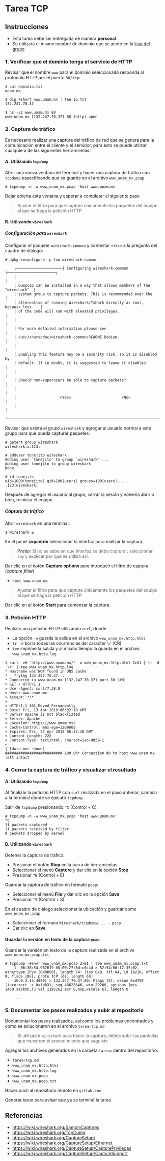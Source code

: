 # Tarea TCP

## Instrucciones

+ Esta tarea debe ser entregada de manera **personal**
+ Se utilizará el mismo nombre de dominio que se anotó en la [lista del grupo][ListaRedes-2018-2]

### 1. Verificar que el dominio tenga el servicio de HTTP

Revisar que el nombre `www` para el dominio seleccionado responda al protocolo HTTP por el puerto `80/tcp`:

```
$ cat dominio.txt
unam.mx

$ dig +short www.unam.mx | tee ip.txt
132.247.70.37

$ nc -vz www.unam.mx 80
www.unam.mx [132.247.70.37] 80 (http) open
```

### 2. Captura de tráfico

Es necesario realizar una captura del tráfico de red que se genera para la comunicación entre el cliente y el servidor, para esto se puede utilizar cualquiera de las siguientes herramientas:

#### A. Utilizando `tcpdump`

Abrir una nueva ventana de terminal y hacer una captura de tráfico con `tcpdump` especificando que se guarde en el archivo `www_unam_mx.pcap`

```
# tcpdump -n -w www_unam_mx.pcap 'host www.unam.mx'
```

Dejar abierta esta ventana y esperar a completar el siguiente paso

> Ajustar el filtro para que capture únicamente los paquetes del equipo al que se haga la petición HTTP

#### B. Utilizando `wireshark`

##### Configuración para `wireshark`

Configurar el paquete `wireshark-common` y contestar `<Yes>` a la pregunta del cuadro de diálogo:

```
# dpkg-reconfigure -p low wireshark-common

	┌─────────────────────┤ Configuring wireshark-common ├──────────────────────┐
	│                                                                           │
	│ Dumpcap can be installed in a way that allows members of the "wireshark"  │
	│ system group to capture packets. This is recommended over the             │
	│ alternative of running Wireshark/Tshark directly as root, because less    │
	│ of the code will run with elevated privileges.                            │
	│                                                                           │
	│ For more detailed information please see                                  │
	│ /usr/share/doc/wireshark-common/README.Debian.                            │
	│                                                                           │
	│ Enabling this feature may be a security risk, so it is disabled by        │
	│ default. If in doubt, it is suggested to leave it disabled.               │
	│                                                                           │
	│ Should non-superusers be able to capture packets?                         │
	│                                                                           │
	│                    <Yes>                       <No>                       │
	│                                                                           │
	└───────────────────────────────────────────────────────────────────────────┘
```

Revisar que exista el grupo `wireshark` y agregar al usuario normal a este grupo para que pueda capturar paquetes:

```
# getent group wireshark
wireshark:x:123:

# adduser tonejito wireshark
Adding user `tonejito' to group `wireshark' ...
Adding user tonejito to group wireshark
Done.

# id tonejito
uid=1000(tonejito) gid=100(users) groups=100(users), ... ,123(wireshark)
```

Después de agregar el usuario al grupo, cerrar la sesión y volverla abrir o bien, reiniciar el equipo.

##### Captura de tráfico

Abrir `wireshark` en una terminal:

```
$ wireshark &
```

En el panel **izquierdo** seleccionar la interfaz para realizar la captura.

> **Protip**: Si no se sabe en que interfaz se debe capturar, seleccionar `any` y explicar por que se utilizó así.

Dar clic en el botón **Capture options** para introducir el filtro de captura (_capture filter_)

+ `host www.unam.mx`

> Ajustar el filtro para que capture únicamente los paquetes del equipo al que se haga la petición HTTP

Dar clic en el botón **Start** para comenzar la captura.

### 3. Petición HTTP

Realizar una petición HTTP utilizando `curl`, donde:

+ La opción `-o` guarda la salida en el archivo `www_unam_mx.http.html`
+ `tr -d` borra todas las ocurrencias del caracter `\r` (CR)
+ `tee` imprime la salida y al mismo tiempo la guarda en el archivo `www_unam_mx.http.log`

```
$ curl -v# 'http://www.unam.mx/' -o www_unam_mx.http.html 2>&1 | tr -d '\r' | tee www_unam_mx.http.log
* Hostname was NOT found in DNS cache
*   Trying 132.247.70.37...
* Connected to www.unam.mx (132.247.70.37) port 80 (#0)
> GET / HTTP/1.1
> User-Agent: curl/7.38.0
> Host: www.unam.mx
> Accept: */*
> 
< HTTP/1.1 301 Moved Permanently
< Date: Fri, 13 Apr 2018 06:32:18 GMT
* Server Apache is not blacklisted
< Server: Apache
< Location: https://www.unam.mx/
< Cache-Control: max-age=1209600
< Expires: Fri, 27 Apr 2018 06:32:18 GMT
< Content-Length: 228
< Content-Type: text/html; charset=iso-8859-1
< 
{ [data not shown]
########################## 100.0%* Connection #0 to host www.unam.mx left intact

```

### 4. Cerrar la captura de tráfico y visualizar el resultado

#### A. Utilizando `tcpdump`

Al finalizar la petición HTTP con `curl` realizada en el paso anterior, cambiar a la terminal donde se ejecutó `tcpdump`

Salir de `tcpdump` presionando `^C` (Control + C)

```
# tcpdump -n -w www_unam_mx.pcap 'host www.unam.mx'
^C
11 packets captured
11 packets received by filter
0 packets dropped by kernel
```


#### B. Utilizando `wireshark`

Detener la captura de tráfico:

+ Presionar el botón **Stop** en la barra de herramientas
+ Seleccionar el menú **Capture** y dar clic en la opción **Stop**
+ Presionar `^E` (Control + E)

Guardar la captura de tráfico en formato `pcap`:

+ Seleccionar el menú **File** y dar clic en la opción **Save**
+ Presionar `^S` (Control + S)

En el cuadro de diálogo seleccionar la ubicación y guardar como `www_unam_mx.pcap`

+ Seleccionar el formato `Wireshark/tcpdump/... - pcap`
+ Dar clic en **Save**

#### Guardar la versión en texto de la captura `pcap`

Guardar la versión en texto de la captura realizada en el archivo `www_unam_mx.pcap.txt`

```
# tcpdump -#envr www_unam_mx.pcap 2>&1 | tee www_unam_mx.pcap.txt
    1  06:38:54.967619 08:00:27:8d:c0:4d > 52:54:00:12:35:02, ethertype IPv4 (0x0800), length 74: (tos 0x0, ttl 64, id 16216, offset 0, flags [DF], proto TCP (6), length 60)
    10.0.2.15.48981 > 132.247.70.37.80: Flags [S], cksum 0xd759 (incorrect -> 0xfb83), seq 48628646, win 29200, options [mss 1460,sackOK,TS val 1195262 ecr 0,nop,wscale 6], length 0

	...

```

### 5. Documentar los pasos realizados y subir al repositorio

Documentar los pasos realizados, así como los problemas encontrados y como se solucionaron en el archivo `tarea-tcp.md`

> Si utilizaste `wireshark` para hacer la captura, debes subir las pantallas que muestren el procedimiento que seguiste

Agregar los archivos generados en la carpeta `tareas` dentro del repositorio:

+ `tarea-tcp.md`
+ `www_unam_mx.http.html`
+ `www_unam_mx.http.log`
+ `www_unam_mx.pcap`
+ `www_unam_mx.pcap.txt`

Hacer _push_ al repositorio remoto en `gitlab.com`

Generar _issue_ para avisar que ya se terminó la tarea

## Referencias

[ListaRedes-2018-2]: http://tinyurl.com/ListaRedes-2018-2 "Lista Redes Semestre 2018-2"
+ <https://wiki.wireshark.org/SampleCaptures>
+ <https://wiki.wireshark.org/TcpDump>
+ <https://wiki.wireshark.org/CaptureSetup/>
+ <https://wiki.wireshark.org/CaptureSetup/Ethernet>
+ <https://wiki.wireshark.org/CaptureSetup/CapturePrivileges>
+ <https://wiki.wireshark.org/CaptureSetup/CaptureSupport>
